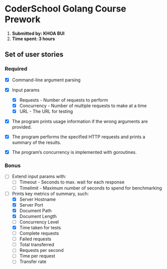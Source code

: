 # CoderSchool Golang Course Prework

1. **Submitted by: KHOA BUI**
2. **Time spent: 3 hours**

## Set of user stories

### Required
* [x] Command-line argument parsing
* [x] Input params
   * [x] Requests - Number of requests to perform
   * [x] Concurrency - Number of multiple requests to make at a time
   * [x] URL - The URL for testing
* [x] The program prints usage information if the wrong arguments are provided.
* [x] The program performs the specified HTTP requests and prints a summary of the results.
* [x] The program’s concurrency is implemented with goroutines.


### Bonus
* [ ] Extend input params with: 
   * [ ] Timeout - Seconds to max. wait for each response
   * [ ] Timelimit - Maximum number of seconds to spend for benchmarking
* [ ] Prints key metrics of summary, such:
   * [x] Server Hostname
   * [x] Server Port
   * [x] Document Path
   * [x] Document Length
   * [ ] Concurrency Level
   * [x] Time taken for tests
   * [ ] Complete requests
   * [ ] Failed requests
   * [ ] Total transferred
   * [ ] Requests per second
   * [ ] Time per request
   * [ ] Transfer rate